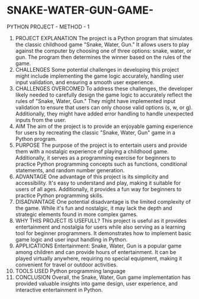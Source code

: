 # SNAKE-WATER-GUN-GAME-
PYTHON PROJECT - METHOD - 1
1.	PROJECT EXPLANATION
The project is a Python program that simulates the classic childhood game "Snake, Water, Gun." It allows users to play against the computer by choosing one of three options: snake, water, or gun. The program then determines the winner based on the rules of the game.
2.	CHALLENGES
Some potential challenges in developing this project might include implementing the game logic accurately, handling user input validation, and ensuring a smooth user experience.
3.	CHALLENGES OVERCOMED
To address these challenges, the developer likely needed to carefully design the game logic to accurately reflect the rules of "Snake, Water, Gun." They might have implemented input validation to ensure that users can only choose valid options (s, w, or g). Additionally, they might have added error handling to handle unexpected inputs from the user.
4.	AIM 
The aim of the project is to provide an enjoyable gaming experience for users by recreating the classic "Snake, Water, Gun" game in a Python program.
5.	PURPOSE 
The purpose of the project is to entertain users and provide them with a nostalgic experience of playing a childhood game. Additionally, it serves as a programming exercise for beginners to practice Python programming concepts such as functions, conditional statements, and random number generation.
6.	ADVANTAGE
One advantage of this project is its simplicity and accessibility. It's easy to understand and play, making it suitable for users of all ages. Additionally, it provides a fun way for beginners to practice Python programming skills.
7.	DISADVANTAGE
One potential disadvantage is the limited complexity of the game. While it's fun and nostalgic, it may lack the depth and strategic elements found in more complex games.
8.	WHY THIS PROJECT IS USEFULL?
This project is useful as it provides entertainment and nostalgia for users while also serving as a learning tool for beginner programmers. It demonstrates how to implement basic game logic and user input handling in Python.
9.	APPLICATIONS 
Entertainment: Snake, Water, Gun is a popular game among children and can provide hours of entertainment. It can be played virtually anywhere, requiring no special equipment, making it convenient for travel or outdoor activities.
10.	TOOLS USED
Python programming language
11.	CONCLUSION 
Overall, the Snake, Water, Gun game implementation has provided valuable insights into game design, user experience, and interactive entertainment in Python.
